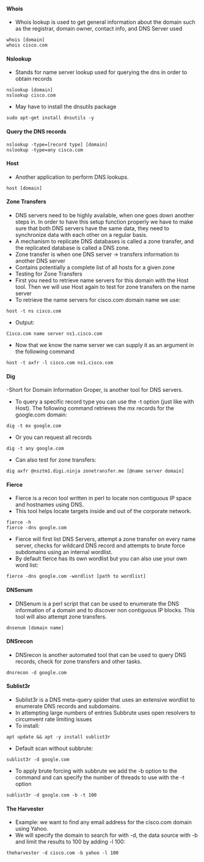 #### Whois
- Whois lookup is used to get general information about the domain such as the registrar, domain owner, contact info, and DNS Server used 
````
whois [domain]
whois cisco.com
````
#### Nslookup
- Stands for name server lookup used for querying the dns in order to obtain records
````
nslookup [domain]
nslookup cisco.com
````
- May have to install the dnsutils package
````
sudo apt-get install dnsutils -y
````
#### Query the DNS records
````
nslookup -type=[record type] [domain]
nslookup -type=any cisco.com
````
#### Host
- Another application to perform DNS lookups.  
````
host [domain]
````
#### Zone Transfers 
- DNS servers need to be highly available, when one goes down another steps in.  In order to have this setup function properly we have to make sure that both DNS servers have the same data, they need to synchronize data with each other on a regular basis. 
- A mechanism to replicate DNS databases is called a zone transfer, and the replicated database is called a DNS zone. 
- Zone transfer is when one DNS server -> transfers information to another DNS server
- Contains potentially a complete list of all hosts for a given zone
- Testing for Zone Transfers
- First you need to retrieve name servers for this domain with the Host tool. Then we will use Host again to test for zone transfers on the name server
- To retrieve the name servers for cisco.com domain name we use:
````
host -t ns cisco.com
````
- Output:
````
Cisco.com name server ns1.cisco.com
````
- Now that we know the name server we can supply it as an argument in the following command 
````
host -t axfr -l cisco.com ns1.cisco.com
````
#### Dig 
-Short for Domain Information Groper, is another tool for DNS servers.  
- To query a specific record type you can use the -t option (just like with Host).  The following command retrieves the mx records for the google.com domain:
````
dig -t mx google.com
````
- Or you can request all records 
````
dig -t any google.com
````
- Can also test for zone transfers:
````
dig axfr @nsztm1.digi.ninja zonetransfer.me [@name server domain]
````
#### Fierce
- Fierce is a recon tool written in perl to locate non contiguous IP space and hostnames using DNS.
- This tool helps locate targets inside and out of the corporate network.
````
fierce -h  
fierce -dns google.com
````
- Fierce will first list DNS Servers, attempt a zone transfer on every name server, checks for wildcard DNS record and attempts to brute force subdomains using an internal wordlist.
- By default fierce has its own wordlist but you can also use your own word list:
````
fierce -dns google.com -wordlist [path to wordlist]
````
#### DNSenum
- DNSenum is a perl script that can be used to enumerate the DNS information of a domain and to discover non contiguous IP blocks.  This tool will also attempt zone transfers.
```` 
dnsenum [domain name]
````
#### DNSrecon
- DNSrecon is another automated tool that can be used to query DNS records, check for zone transfers and other tasks.  
````
dnsrecon -d google.com
````
#### Sublist3r
- Sublist3r is a DNS meta-query spider that uses an extensive wordlist to enumerate DNS records and subdomains.  
- In attempting large numbers of entries Subbrute uses open resolvers to circumvent rate limiting issues 
- To install:
````
apt update && apt -y install sublist3r
````
- Default scan without subbrute:
````
sublist3r -d google.com
````
- To apply brute forcing with subbrute we add the -b option to the command and can specify the number of threads to use with the -t option
````
sublist3r -d google.com -b -t 100
````
#### The Harvester
- Example: we want to find any email address for the cisco.com domain using Yahoo.  
- We will specify the domain to search for with -d, the data source with -b and limit the results to 100 by adding -l 100:
````
theharvester -d cisco.com -b yahoo -l 100
````
























